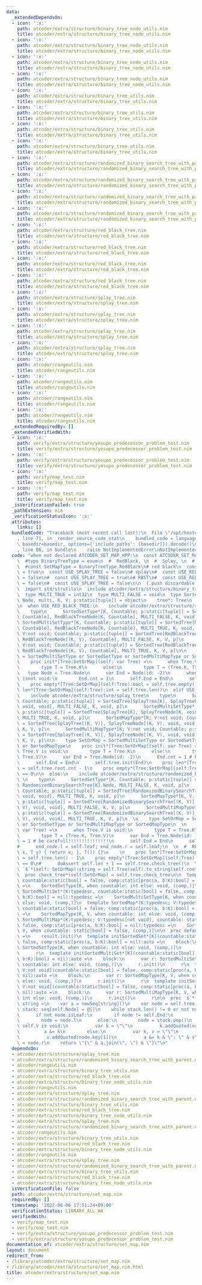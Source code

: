 ```yaml
---
data:
  _extendedDependsOn:
  - icon: ':x:'
    path: atcoder/extra/structure/binary_tree_node_utils.nim
    title: atcoder/extra/structure/binary_tree_node_utils.nim
  - icon: ':x:'
    path: atcoder/extra/structure/binary_tree_node_utils.nim
    title: atcoder/extra/structure/binary_tree_node_utils.nim
  - icon: ':x:'
    path: atcoder/extra/structure/binary_tree_node_utils.nim
    title: atcoder/extra/structure/binary_tree_node_utils.nim
  - icon: ':x:'
    path: atcoder/extra/structure/binary_tree_node_utils.nim
    title: atcoder/extra/structure/binary_tree_node_utils.nim
  - icon: ':x:'
    path: atcoder/extra/structure/binary_tree_utils.nim
    title: atcoder/extra/structure/binary_tree_utils.nim
  - icon: ':x:'
    path: atcoder/extra/structure/binary_tree_utils.nim
    title: atcoder/extra/structure/binary_tree_utils.nim
  - icon: ':x:'
    path: atcoder/extra/structure/binary_tree_utils.nim
    title: atcoder/extra/structure/binary_tree_utils.nim
  - icon: ':x:'
    path: atcoder/extra/structure/binary_tree_utils.nim
    title: atcoder/extra/structure/binary_tree_utils.nim
  - icon: ':x:'
    path: atcoder/extra/structure/randomized_binary_search_tree_with_parent.nim
    title: atcoder/extra/structure/randomized_binary_search_tree_with_parent.nim
  - icon: ':x:'
    path: atcoder/extra/structure/randomized_binary_search_tree_with_parent.nim
    title: atcoder/extra/structure/randomized_binary_search_tree_with_parent.nim
  - icon: ':x:'
    path: atcoder/extra/structure/randomized_binary_search_tree_with_parent.nim
    title: atcoder/extra/structure/randomized_binary_search_tree_with_parent.nim
  - icon: ':x:'
    path: atcoder/extra/structure/randomized_binary_search_tree_with_parent.nim
    title: atcoder/extra/structure/randomized_binary_search_tree_with_parent.nim
  - icon: ':x:'
    path: atcoder/extra/structure/red_black_tree.nim
    title: atcoder/extra/structure/red_black_tree.nim
  - icon: ':x:'
    path: atcoder/extra/structure/red_black_tree.nim
    title: atcoder/extra/structure/red_black_tree.nim
  - icon: ':x:'
    path: atcoder/extra/structure/red_black_tree.nim
    title: atcoder/extra/structure/red_black_tree.nim
  - icon: ':x:'
    path: atcoder/extra/structure/red_black_tree.nim
    title: atcoder/extra/structure/red_black_tree.nim
  - icon: ':x:'
    path: atcoder/extra/structure/splay_tree.nim
    title: atcoder/extra/structure/splay_tree.nim
  - icon: ':x:'
    path: atcoder/extra/structure/splay_tree.nim
    title: atcoder/extra/structure/splay_tree.nim
  - icon: ':x:'
    path: atcoder/extra/structure/splay_tree.nim
    title: atcoder/extra/structure/splay_tree.nim
  - icon: ':x:'
    path: atcoder/extra/structure/splay_tree.nim
    title: atcoder/extra/structure/splay_tree.nim
  - icon: ':x:'
    path: atcoder/rangeutils.nim
    title: atcoder/rangeutils.nim
  - icon: ':x:'
    path: atcoder/rangeutils.nim
    title: atcoder/rangeutils.nim
  - icon: ':x:'
    path: atcoder/rangeutils.nim
    title: atcoder/rangeutils.nim
  - icon: ':x:'
    path: atcoder/rangeutils.nim
    title: atcoder/rangeutils.nim
  _extendedRequiredBy: []
  _extendedVerifiedWith:
  - icon: ':x:'
    path: verify/extra/structure/yosupo_predecessor_problem_test.nim
    title: verify/extra/structure/yosupo_predecessor_problem_test.nim
  - icon: ':x:'
    path: verify/extra/structure/yosupo_predecessor_problem_test.nim
    title: verify/extra/structure/yosupo_predecessor_problem_test.nim
  - icon: ':x:'
    path: verify/map_test.nim
    title: verify/map_test.nim
  - icon: ':x:'
    path: verify/map_test.nim
    title: verify/map_test.nim
  _isVerificationFailed: true
  _pathExtension: nim
  _verificationStatusIcon: ':x:'
  attributes:
    links: []
  bundledCode: "Traceback (most recent call last):\n  File \"/opt/hostedtoolcache/Python/3.10.4/x64/lib/python3.10/site-packages/onlinejudge_verify/documentation/build.py\"\
    , line 71, in _render_source_code_stat\n    bundled_code = language.bundle(stat.path,\
    \ basedir=basedir, options={'include_paths': [basedir]}).decode()\n  File \"/opt/hostedtoolcache/Python/3.10.4/x64/lib/python3.10/site-packages/onlinejudge_verify/languages/nim.py\"\
    , line 86, in bundle\n    raise NotImplementedError\nNotImplementedError\n"
  code: "when not declared ATCODER_SET_MAP_HPP:\n  const ATCODER_SET_MAP_HPP* = 1\n\
    \  #type BinaryTreeType = enum\n  #  RedBlack, \n  #  Splay, \n  #  Randomized\n\
    \  #const SetMapType = BinaryTreeType.RedBlack\n# red black\n  const USE_RED_BLACK_TREE\
    \ = true\n  const USE_SPLAY_TREE = false\n# splay\n#  const USE_RED_BLACK_TREE\
    \ = false\n#  const USE_SPLAY_TREE = true\n# RBST\n#  const USE_RED_BLACK_TREE\
    \ = false\n#  const USE_SPLAY_TREE = false\n\n  {.push discardable inline.}\n\
    \  import std/strutils\n  include atcoder/extra/structure/binary_tree_utils\n\
    \  type MULTI_TRUE = int32\n  type MULTI_FALSE = void\n  type SortedTree*[Tree,\
    \ Node, multi, K, V; p:static[tuple]] = object\n    tree*: Tree\n    End*: Node\n\
    \n  when USE_RED_BLACK_TREE:\n    include atcoder/extra/structure/red_black_tree\n\
    \    type\n      SortedSetType*[K, Countable; p:static[tuple]] = SortedTree[RedBlackTree[K,\
    \ Countable], RedBlackTreeNode[K, Countable], MULTI_FALSE, K, void, p]\n     \
    \ SortedMultiSetType*[K, Countable; p:static[tuple]] = SortedTree[RedBlackTree[K,\
    \ Countable], RedBlackTreeNode[K, Countable], MULTI_TRUE, K, void, p]\n      SortedMapType*[K;\
    \ V:not void; Countable; p:static[tuple]] = SortedTree[RedBlackTree[(K, V), Countable],\
    \ RedBlackTreeNode[(K, V), Countable], MULTI_FALSE, K, V, p]\n      SortedMultiMapType*[K;\
    \ V:not void; Countable; p:static[tuple]] = SortedTree[RedBlackTree[(K, V), Countable],\
    \ RedBlackTreeNode[(K, V), Countable], MULTI_TRUE, K, V, p]\n\n    type SetOrMap\
    \ = SortedMultiSetType or SortedSetType or SortedMultiMapType or SortedMapType\n\
    \    proc init*[Tree:SetOrMap](self: var Tree) =\n      when Tree.V is void:\n\
    \        type T = Tree.K\n      else:\n        type T = (Tree.K, Tree.V)\n   \
    \   type Node = Tree.Node\n      var End = Node(id: -2)\n      when Tree.Tree.Countable\
    \ isnot void:\n        End.cnt = 1\n      self.End = End\n      self.tree.init(End)\n\
    \    proc empty*[Tree:SetOrMap](self:Tree):bool = self.tree.empty()\n    proc\
    \ len*[Tree:SetOrMap](self:Tree):int = self.tree.len()\n  elif USE_SPLAY_TREE:\n\
    \    include atcoder/extra/structure/splay_tree\n    type\n      SortedSetType*[K,\
    \ Countable; p:static[tuple]] = SortedTree[SplayTree[K], SplayTreeNode[K, void,\
    \ void, void], MULTI_FALSE, K, void, p]\n      SortedMultiSetType*[K, Countable;\
    \ p:static[tuple]] = SortedTree[SplayTree[K], SplayTreeNode[K, void, void, void],\
    \ MULTI_TRUE, K, void, p]\n      SortedMapType*[K; V:not void; Countable; p:static[tuple]]\
    \ = SortedTree[SplayTree[(K, V)], SplayTreeNode[(K, V), void, void, void], MULTI_FALSE,\
    \ K, V, p]\n      SortedMultiMapType*[K; V:not void; Countable; p:static[tuple]]\
    \ = SortedTree[SplayTree[(K, V)], SplayTreeNode[(K, V), void, void, void], MULTI_TRUE,\
    \ K, V, p]\n\n    type SetOrMap = SortedMultiSetType or SortedSetType or SortedMultiMapType\
    \ or SortedMapType\n    proc init*[Tree:SetOrMap](self: var Tree) =\n      when\
    \ Tree.V is void:\n        type T = Tree.K\n      else:\n        type T = (Tree.K,\
    \ Tree.V)\n      var End = Tree.Node(id: -2)\n      End.cnt = 1 # be carefull!!!!!!!!!!!!!!!\n\
    \      self.End = End\n      self.tree.init(End)\n    proc len*[Tree:SetOrMap](self:Tree):int\
    \ = self.tree.root.cnt - 1\n    proc empty*[Tree:SetOrMap](self:Tree):bool = self.len\
    \ == 0\n\n  else:\n    include atcoder/extra/structure/randomized_binary_search_tree_with_parent\n\
    \ \n    type\n      SortedSetType*[K, Countable; p:static[tuple]] = SortedTree[RandomizedBinarySearchTree[K],\
    \ RandomizedBinarySearchTree[K].Node, MULTI_FALSE, K, void, p]\n      SortedMultiSetType*[K,\
    \ Countable; p:static[tuple]] = SortedTree[RandomizedBinarySearchTree[K], RBSTNode[K,\
    \ void, void], MULTI_TRUE, K, void, p]\n      SortedMapType*[K, V, Countable;\
    \ p:static[tuple]] = SortedTree[RandomizedBinarySearchTree[(K, V)], RBSTNode[(K,\
    \ V), void, void], MULTI_FALSE, K, V, p]\n      SortedMultiMapType*[K, V, Countable;\
    \ p:static[tuple]] = SortedTree[RandomizedBinarySearchTree[(K, V)], RBSTNode[(K,\
    \ V), void, void], MULTI_TRUE, K, V, p]\n  \n    type SetOrMap = SortedMultiSetType\
    \ or SortedSetType or SortedMultiMapType or SortedMapType\n  \n    proc init*[Tree:SetOrMap](self:\
    \ var Tree) =\n      when Tree.V is void:\n        type T = Tree.K\n      else:\n\
    \        type T = (Tree.K, Tree.V)\n      var End = Tree.Node(id: -2)\n      End.cnt\
    \ = 1 # be carefull!!!!!!!!!!!!!!!\n      self.End = End\n      self.tree.init(End)\n\
    #      end_node.l = self.leaf; end_node.r = self.leaf;\n  \n  #  RBST(sz, [&](T\
    \ x, T y) { return x; }, T()) {}\n    \n    proc len*[Tree:SetOrMap](self:Tree):int\
    \ = self.tree.len() - 1\n    proc empty*[Tree:SetOrMap](self:Tree):bool = self.len()\
    \ == 0\n#      doAssert self.len + 1 == self.tree.check_tree()\n  \n#    proc\
    \ `$`*(self: SetOrMap):string = self.Tree(self).to_string(self.root)\n  {.pop.}\n\
    \  proc check_tree*(self:SetOrMap) = self.tree.check_tree\n\n  template SortedSet*(K:typedesc,\
    \ countable:static[bool] = false, comp:static[proc(a, b:K):bool] = nil):typedesc\
    \ =\n    SortedSetType[K, when countable: int else: void, (comp,)]\n  template\
    \ SortedMultiSet*(K:typedesc, countable:static[bool] = false, comp:static[proc(a,\
    \ b:K):bool] = nil):typedesc =\n    SortedMultiSetType[K, when countable: int\
    \ else: void, (comp,)]\n  template SortedMap*(K:typedesc; V:typedesc[not void],\
    \ countable:static[bool] = false, comp:static[proc(a, b:K):bool] = nil):typedesc\
    \ =\n    SortedMapType[K, V, when countable: int else: void, (comp,)]\n  template\
    \ SortedMultiMap*(K:typedesc; V:typedesc[not void], countable: static[bool] =\
    \ false, comp:static[proc(a, b:K):bool] = nil):typedesc =\n    SortedMultiMapType[K,\
    \ V, when countable: static[bool] = false, (comp,)]\n\n  proc default*[T:SetOrMap](self:typedesc[T]):T\
    \ =\n    result.init()\n  template initSortedSet*[K](countable:static[bool] =\
    \ false, comp:static[proc(a, b:K):bool] = nil):auto =\n    block:\n      var r:\
    \ SortedSetType[K, when countable: int else: void, (comp,)]\n      r.init()\n\
    \      r\n  template initSortedMultiSet*[K](countable:static[bool] = false, comp:static[proc(a,\
    \ b:K):bool] = nil):auto =\n    block:\n      var r: SortedMultiSetType[K, when\
    \ countable: int else: void, (comp,)]\n      r.init()\n      r\n  template initSortedMap*[K;\
    \ V:not void](countable:static[bool] = false, comp:static[proc(a, b:K):bool] =\
    \ nil):auto =\n    block:\n      var r: SortedMapType[K, V, when countable: int\
    \ else: void, (comp,)]\n      r.init()\n      r\n  template initSortedMultiMap*[K;\
    \ V:not void](countable:static[bool] = false, comp:static[proc(a, b:K):bool] =\
    \ nil):auto =\n    block:\n      var r: SortedMultiMapType[K, V, when countable:\
    \ int else: void, (comp,)]\n      r.init()\n      r\n\n  proc `$`*(self: SetOrMap):\
    \ string =\n    var a = newSeq[string]()\n    var node = self.tree.root\n    var\
    \ stack: seq[self.Node] = @[]\n    while stack.len() != 0 or not node.isLeaf:\n\
    \      if not node.isLeaf:\n        if node != self.End:\n          stack.add(node)\n\
    \        node = node.l\n      else:\n        node = stack.pop()\n        when\
    \ self.V is void:\n          var k = \"\"\n          k.addQuoted(node.key)\n \
    \         a &= k\n        else:\n          var k, v = \"\"\n          k.addQuoted(node.key[0])\n\
    \          v.addQuoted(node.key[1])\n          a &= k & \": \" & v\n        node\
    \ = node.r\n    return \"{\" & a.join(\", \") & \"}\"\n"
  dependsOn:
  - atcoder/extra/structure/splay_tree.nim
  - atcoder/extra/structure/randomized_binary_search_tree_with_parent.nim
  - atcoder/rangeutils.nim
  - atcoder/extra/structure/binary_tree_utils.nim
  - atcoder/extra/structure/red_black_tree.nim
  - atcoder/extra/structure/binary_tree_node_utils.nim
  - atcoder/rangeutils.nim
  - atcoder/extra/structure/splay_tree.nim
  - atcoder/extra/structure/randomized_binary_search_tree_with_parent.nim
  - atcoder/extra/structure/binary_tree_utils.nim
  - atcoder/extra/structure/red_black_tree.nim
  - atcoder/extra/structure/binary_tree_node_utils.nim
  - atcoder/extra/structure/splay_tree.nim
  - atcoder/extra/structure/randomized_binary_search_tree_with_parent.nim
  - atcoder/rangeutils.nim
  - atcoder/extra/structure/binary_tree_utils.nim
  - atcoder/extra/structure/red_black_tree.nim
  - atcoder/extra/structure/binary_tree_node_utils.nim
  - atcoder/rangeutils.nim
  - atcoder/extra/structure/splay_tree.nim
  - atcoder/extra/structure/randomized_binary_search_tree_with_parent.nim
  - atcoder/extra/structure/binary_tree_utils.nim
  - atcoder/extra/structure/red_black_tree.nim
  - atcoder/extra/structure/binary_tree_node_utils.nim
  isVerificationFile: false
  path: atcoder/extra/structure/set_map.nim
  requiredBy: []
  timestamp: '2022-06-06 17:51:24+09:00'
  verificationStatus: LIBRARY_ALL_WA
  verifiedWith:
  - verify/map_test.nim
  - verify/map_test.nim
  - verify/extra/structure/yosupo_predecessor_problem_test.nim
  - verify/extra/structure/yosupo_predecessor_problem_test.nim
documentation_of: atcoder/extra/structure/set_map.nim
layout: document
redirect_from:
- /library/atcoder/extra/structure/set_map.nim
- /library/atcoder/extra/structure/set_map.nim.html
title: atcoder/extra/structure/set_map.nim
---
```

